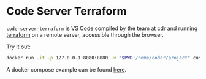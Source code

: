 # Code Server Terraform
`code-server-terraform` is [VS Code](https://github.com/Microsoft/vscode) compiled by the team at [cdr](https://github.com/cdr) and running [terraform](https://www.terraform.io/) on a remote server, accessible through the browser.

Try it out:

```bash
docker run -it -p 127.0.0.1:8080:8080 -v "$PWD:/home/coder/project" cush/code-server-terraform
```
 A docker compose example can be found [here]( https://github.com/cdr/code-server/blob/master/docker-compose.yml).
